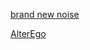 [brand new noise](https://www.brandnewnoise.com)

[AlterEgo](https://www.media.mit.edu/projects/alterego/overview)